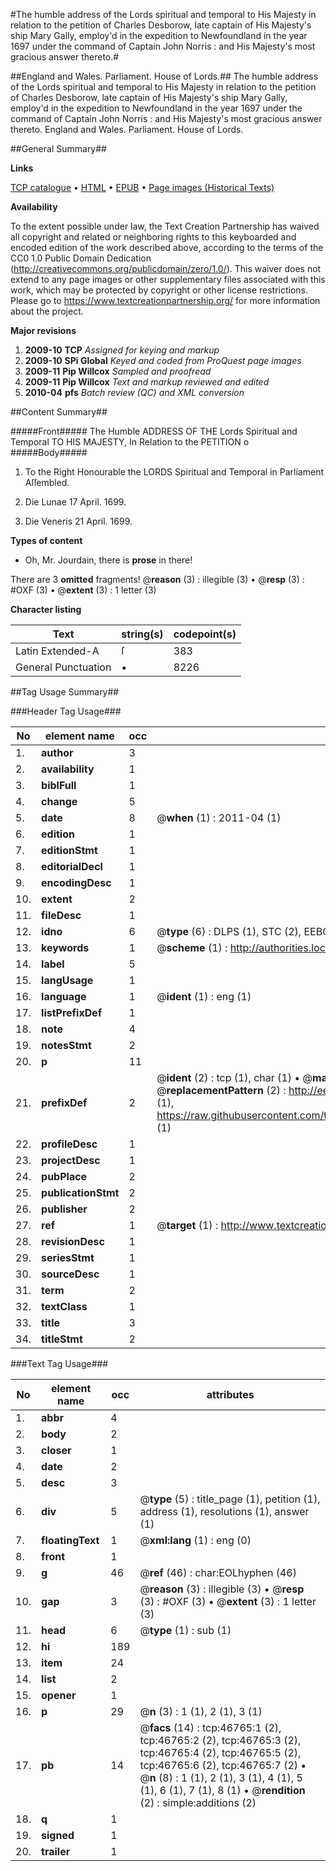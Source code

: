 #The humble address of the Lords spiritual and temporal to His Majesty in relation to the petition of Charles Desborow, late captain of His Majesty's ship Mary Gally, employ'd in the expedition to Newfoundland in the year 1697 under the command of Captain John Norris : and His Majesty's most gracious answer thereto.#

##England and Wales. Parliament. House of Lords.##
The humble address of the Lords spiritual and temporal to His Majesty in relation to the petition of Charles Desborow, late captain of His Majesty's ship Mary Gally, employ'd in the expedition to Newfoundland in the year 1697 under the command of Captain John Norris : and His Majesty's most gracious answer thereto.
England and Wales. Parliament. House of Lords.

##General Summary##

**Links**

[TCP catalogue](http://www.ota.ox.ac.uk/tcp/)  • 
[HTML](http://tei.it.ox.ac.uk/tcp/Texts-HTML/free/A38/A38310.html)  • 
[EPUB](http://tei.it.ox.ac.uk/tcp/Texts-EPUB/free/A38/A38310.epub) • 
[Page images (Historical Texts)](https://historicaltexts.jisc.ac.uk/eebo-11207712e)

**Availability**

To the extent possible under law, the Text Creation Partnership has waived all copyright and related or neighboring rights to this keyboarded and encoded edition of the work described above, according to the terms of the CC0 1.0 Public Domain Dedication (http://creativecommons.org/publicdomain/zero/1.0/). This waiver does not extend to any page images or other supplementary files associated with this work, which may be protected by copyright or other license restrictions. Please go to https://www.textcreationpartnership.org/ for more information about the project.

**Major revisions**

1. __2009-10__ __TCP__ *Assigned for keying and markup*
1. __2009-10__ __SPi Global__ *Keyed and coded from ProQuest page images*
1. __2009-11__ __Pip Willcox__ *Sampled and proofread*
1. __2009-11__ __Pip Willcox__ *Text and markup reviewed and edited*
1. __2010-04__ __pfs__ *Batch review (QC) and XML conversion*

##Content Summary##

#####Front#####
The Humble ADDRESS OF THE Lords Spiritual and Temporal TO HIS MAJESTY, In Relation to the PETITION o
#####Body#####

1. To the Right Honourable the LORDS Spiritual and Temporal in Parliament Aſſembled.

1. Die Lunae 17 April. 1699.

1. Die Veneris 21 April. 1699.

**Types of content**

  * Oh, Mr. Jourdain, there is **prose** in there!

There are 3 **omitted** fragments! 
 @__reason__ (3) : illegible (3)  •  @__resp__ (3) : #OXF (3)  •  @__extent__ (3) : 1 letter (3)

**Character listing**


|Text|string(s)|codepoint(s)|
|---|---|---|
|Latin Extended-A|ſ|383|
|General Punctuation|•|8226|

##Tag Usage Summary##

###Header Tag Usage###

|No|element name|occ|attributes|
|---|---|---|---|
|1.|__author__|3||
|2.|__availability__|1||
|3.|__biblFull__|1||
|4.|__change__|5||
|5.|__date__|8| @__when__ (1) : 2011-04 (1)|
|6.|__edition__|1||
|7.|__editionStmt__|1||
|8.|__editorialDecl__|1||
|9.|__encodingDesc__|1||
|10.|__extent__|2||
|11.|__fileDesc__|1||
|12.|__idno__|6| @__type__ (6) : DLPS (1), STC (2), EEBO-CITATION (1), OCLC (1), VID (1)|
|13.|__keywords__|1| @__scheme__ (1) : http://authorities.loc.gov/ (1)|
|14.|__label__|5||
|15.|__langUsage__|1||
|16.|__language__|1| @__ident__ (1) : eng (1)|
|17.|__listPrefixDef__|1||
|18.|__note__|4||
|19.|__notesStmt__|2||
|20.|__p__|11||
|21.|__prefixDef__|2| @__ident__ (2) : tcp (1), char (1)  •  @__matchPattern__ (2) : ([0-9\-]+):([0-9IVX]+) (1), (.+) (1)  •  @__replacementPattern__ (2) : http://eebo.chadwyck.com/downloadtiff?vid=$1&page=$2 (1), https://raw.githubusercontent.com/textcreationpartnership/Texts/master/tcpchars.xml#$1 (1)|
|22.|__profileDesc__|1||
|23.|__projectDesc__|1||
|24.|__pubPlace__|2||
|25.|__publicationStmt__|2||
|26.|__publisher__|2||
|27.|__ref__|1| @__target__ (1) : http://www.textcreationpartnership.org/docs/. (1)|
|28.|__revisionDesc__|1||
|29.|__seriesStmt__|1||
|30.|__sourceDesc__|1||
|31.|__term__|2||
|32.|__textClass__|1||
|33.|__title__|3||
|34.|__titleStmt__|2||


###Text Tag Usage###

|No|element name|occ|attributes|
|---|---|---|---|
|1.|__abbr__|4||
|2.|__body__|2||
|3.|__closer__|1||
|4.|__date__|2||
|5.|__desc__|3||
|6.|__div__|5| @__type__ (5) : title_page (1), petition (1), address (1), resolutions (1), answer (1)|
|7.|__floatingText__|1| @__xml:lang__ (1) : eng (0)|
|8.|__front__|1||
|9.|__g__|46| @__ref__ (46) : char:EOLhyphen (46)|
|10.|__gap__|3| @__reason__ (3) : illegible (3)  •  @__resp__ (3) : #OXF (3)  •  @__extent__ (3) : 1 letter (3)|
|11.|__head__|6| @__type__ (1) : sub (1)|
|12.|__hi__|189||
|13.|__item__|24||
|14.|__list__|2||
|15.|__opener__|1||
|16.|__p__|29| @__n__ (3) : 1 (1), 2 (1), 3 (1)|
|17.|__pb__|14| @__facs__ (14) : tcp:46765:1 (2), tcp:46765:2 (2), tcp:46765:3 (2), tcp:46765:4 (2), tcp:46765:5 (2), tcp:46765:6 (2), tcp:46765:7 (2)  •  @__n__ (8) : 1 (1), 2 (1), 3 (1), 4 (1), 5 (1), 6 (1), 7 (1), 8 (1)  •  @__rendition__ (2) : simple:additions (2)|
|18.|__q__|1||
|19.|__signed__|1||
|20.|__trailer__|1||
